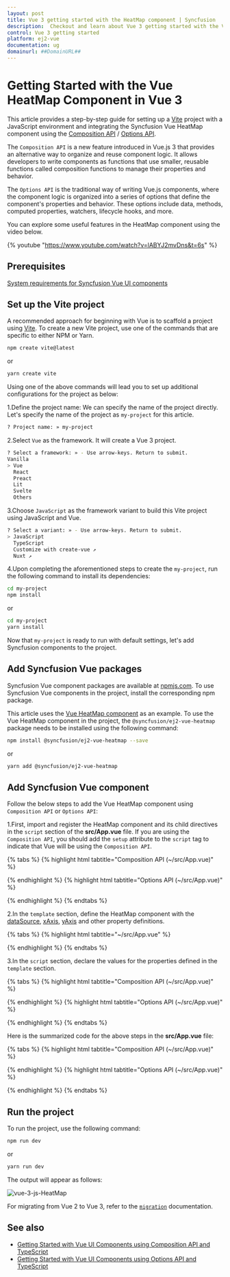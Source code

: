 ```yaml
---
layout: post
title: Vue 3 getting started with the HeatMap component | Syncfusion
description:  Checkout and learn about Vue 3 getting started with the Vue HeatMap component of Syncfusion Essential JS 2 and more details.
control: Vue 3 getting started 
platform: ej2-vue
documentation: ug
domainurl: ##DomainURL##
---
```


# Getting Started with the Vue HeatMap Component in Vue 3

This article provides a step-by-step guide for setting up a [Vite](https://vitejs.dev/) project with a JavaScript environment and integrating the Syncfusion Vue HeatMap component using the [Composition API](https://vuejs.org/guide/introduction.html#composition-api) / [Options API](https://vuejs.org/guide/introduction.html#options-api).

The `Composition API` is a new feature introduced in Vue.js 3 that provides an alternative way to organize and reuse component logic. It allows developers to write components as functions that use smaller, reusable functions called composition functions to manage their properties and behavior.

The `Options API` is the traditional way of writing Vue.js components, where the component logic is organized into a series of options that define the component's properties and behavior. These options include data, methods, computed properties, watchers, lifecycle hooks, and more.

You can explore some useful features in the HeatMap component using the video below.

{% youtube "https://www.youtube.com/watch?v=lABYJ2mvDns&t=6s" %}

## Prerequisites

[System requirements for Syncfusion Vue UI components](https://ej2.syncfusion.com/vue/documentation/system-requirements/)

## Set up the Vite project

A recommended approach for beginning with Vue is to scaffold a project using [Vite](https://vitejs.dev/). To create a new Vite project, use one of the commands that are specific to either NPM or Yarn.

```bash
npm create vite@latest
```

or

```bash
yarn create vite
```

Using one of the above commands will lead you to set up additional configurations for the project as below:

1.Define the project name: We can specify the name of the project directly. Let's specify the name of the project as `my-project` for this article.

```bash
? Project name: » my-project
```

2.Select `Vue` as the framework. It will create a Vue 3 project.

```bash
? Select a framework: » - Use arrow-keys. Return to submit.
Vanilla
> Vue
  React
  Preact
  Lit
  Svelte
  Others
```

3.Choose `JavaScript` as the framework variant to build this Vite project using JavaScript and Vue.

```bash
? Select a variant: » - Use arrow-keys. Return to submit.
> JavaScript
  TypeScript
  Customize with create-vue ↗
  Nuxt ↗
```

4.Upon completing the aforementioned steps to create the `my-project`, run the following command to install its dependencies:

```bash
cd my-project
npm install
```

or

```bash
cd my-project
yarn install
```

Now that `my-project` is ready to run with default settings, let's add Syncfusion components to the project.

## Add Syncfusion Vue packages

Syncfusion Vue component packages are available at [npmjs.com](https://www.npmjs.com/search?q=ej2-vue). To use Syncfusion Vue components in the project, install the corresponding npm package.

This article uses the [Vue HeatMap component](https://www.syncfusion.com/vue-components/vue-heatmap-chart) as an example. To use the Vue HeatMap component in the project, the `@syncfusion/ej2-vue-heatmap` package needs to be installed using the following command:

```bash
npm install @syncfusion/ej2-vue-heatmap --save
```

or

```bash
yarn add @syncfusion/ej2-vue-heatmap
```

## Add Syncfusion Vue component

Follow the below steps to add the Vue HeatMap component using `Composition API` or `Options API`:

1.First, import and register the HeatMap component and its child directives in the `script` section of the **src/App.vue** file. If you are using the `Composition API`, you should add the `setup` attribute to the `script` tag to indicate that Vue will be using the `Composition API`.

{% tabs %}
{% highlight html tabtitle="Composition API (~/src/App.vue)" %}

<script setup>
import { HeatMapComponent  as EjsHeatmap, Tooltip, Legend }  from "@syncfusion/ej2-vue-heatmap";
import { HeatMap } from '@syncfusion/ej2-heatmap';
HeatMap.Inject(Legend, Tooltip);
</script>

{% endhighlight %}
{% highlight html tabtitle="Options API (~/src/App.vue)" %}

<script>
import { HeatMapComponent, Tooltip, Legend } from "@syncfusion/ej2-vue-heatmap";
//Component registration
export default {
  name: "App",
  components: {
    'ejs-heatmap': HeatMapComponent
  }
}
</script>

{% endhighlight %}
{% endtabs %}
   
2.In the `template` section, define the HeatMap component with the [dataSource](https://ej2.syncfusion.com/vue/documentation/api/heatmap#datasource), [xAxis](https://ej2.syncfusion.com/vue/documentation/api/heatmap#xaxis), [yAxis](https://ej2.syncfusion.com/vue/documentation/api/heatmap#yaxis) and other property definitions.

{% tabs %}
{% highlight html tabtitle="~/src/App.vue" %}

<template>
    <ejs-heatmap id="heatmap" :dataSource='dataSource' :xAxis='xAxis' :yAxis='yAxis' :titleSettings='titleSettings' :legendSettings='legendSettings' :cellSettings='cellSettings' :showTooltip='showTooltip'></ejs-heatmap>
</template>

{% endhighlight %}
{% endtabs %}

3.In the `script` section, declare the values for the properties defined in the `template` section.

{% tabs %}
{% highlight html tabtitle="Composition API (~/src/App.vue)" %}

<script setup>
    const xAxis = {
          labels: ['Nancy', 'Andrew','Janet', 'Margaret', 'Steven', 'Michael', 'Robert', 'Laura', 'Anne', 'Paul', 'Karin', 'Mario'],
    };
    const yAxis = {
        labels: ['Mon', 'Tues', 'Wed', 'Thurs', 'Fri', 'Sat'],
    };
    const cellSettings = {
        showLabel: true,
    };
    const titleSettings = {
        text: 'Sales Revenue per Employee (in 1000 US$)',
        textStyle: {
            size: '15px',
            fontWeight: '500',
            fontStyle: 'Normal',
            fontFamily: 'Segoe UI'
        }
    };
    const dataSource = [
        [73, 39, 26, 39, 94, 0],
        [93, 58, 53, 38, 26, 68],
        [99, 28, 22, 4, 66, 90],
        [14, 26, 97, 69, 69, 3],
        [7, 46, 47, 47, 88, 6],
        [41, 55, 73, 23, 3, 79],
        [56, 69, 21, 86, 3, 33],
        [45, 7, 53, 81, 95, 79],
        [60, 77, 74, 68, 88, 51],
        [25, 25, 10, 12, 78, 14],
        [25, 56, 55, 58, 12, 82],
        [74, 33, 88, 23, 86, 59]
    ];
    const legendSettings = {
      visible:true,
      position: 'Right',
      showLabel: true,
      height: "150"
    };
    const showTooltip = true;
</script>

{% endhighlight %}
{% highlight html tabtitle="Options API (~/src/App.vue)" %}

<script>
data() {
  return {
    xAxis: {
      labels: ['Nancy', 'Andrew','Janet', 'Margaret', 'Steven', 'Michael', 'Robert', 'Laura', 'Anne', 'Paul', 'Karin', 'Mario'],
    },
    yAxis:{
      labels: ['Mon', 'Tues', 'Wed', 'Thurs', 'Fri', 'Sat'],
    },
    cellSettings: {
        showLabel: true,
    },
    titleSettings: {
        text: 'Sales Revenue per Employee (in 1000 US$)',
        textStyle: {
            size: '15px',
            fontWeight: '500',
            fontStyle: 'Normal',
            fontFamily: 'Segoe UI'
        }
    },
    dataSource: [
        [73, 39, 26, 39, 94, 0],
        [93, 58, 53, 38, 26, 68],
        [99, 28, 22, 4, 66, 90],
        [14, 26, 97, 69, 69, 3],
        [7, 46, 47, 47, 88, 6],
        [41, 55, 73, 23, 3, 79],
        [56, 69, 21, 86, 3, 33],
        [45, 7, 53, 81, 95, 79],
        [60, 77, 74, 68, 88, 51],
        [25, 25, 10, 12, 78, 14],
        [25, 56, 55, 58, 12, 82],
        [74, 33, 88, 23, 86, 59]
    ],
    legendSettings: {
        visible:true,
        position: 'Right',
        showLabel: true,
        height: "150"
    },
    showTooltip:true
  };
}
</script>

{% endhighlight %}
{% endtabs %}

Here is the summarized code for the above steps in the **src/App.vue** file:

{% tabs %}
{% highlight html tabtitle="Composition API (~/src/App.vue)" %}

<template>
    <ejs-heatmap id="heatmap" :dataSource='dataSource' :xAxis='xAxis' :yAxis='yAxis' :titleSettings='titleSettings' :legendSettings='legendSettings' :cellSettings='cellSettings' :showTooltip='showTooltip'></ejs-heatmap>
</template>

<script setup>
import { HeatMapComponent  as EjsHeatmap, Tooltip, Legend }  from "@syncfusion/ej2-vue-heatmap";
import { HeatMap } from '@syncfusion/ej2-heatmap';
HeatMap.Inject(Legend, Tooltip);
    const xAxis = {
          labels: ['Nancy', 'Andrew','Janet', 'Margaret', 'Steven', 'Michael', 'Robert', 'Laura', 'Anne', 'Paul', 'Karin', 'Mario'],
    };
    const yAxis = {
        labels: ['Mon', 'Tues', 'Wed', 'Thurs', 'Fri', 'Sat'],
    };
    const cellSettings = {
        showLabel: true,
    };
    const titleSettings = {
        text: 'Sales Revenue per Employee (in 1000 US$)',
        textStyle: {
            size: '15px',
            fontWeight: '500',
            fontStyle: 'Normal',
            fontFamily: 'Segoe UI'
        }
    };
    const dataSource = [
        [73, 39, 26, 39, 94, 0],
        [93, 58, 53, 38, 26, 68],
        [99, 28, 22, 4, 66, 90],
        [14, 26, 97, 69, 69, 3],
        [7, 46, 47, 47, 88, 6],
        [41, 55, 73, 23, 3, 79],
        [56, 69, 21, 86, 3, 33],
        [45, 7, 53, 81, 95, 79],
        [60, 77, 74, 68, 88, 51],
        [25, 25, 10, 12, 78, 14],
        [25, 56, 55, 58, 12, 82],
        [74, 33, 88, 23, 86, 59]
    ];
    const legendSettings = {
      visible:true,
      position: 'Right',
      showLabel: true,
      height: "150"
    };
    const showTooltip = true;
</script>

{% endhighlight %}
{% highlight html tabtitle="Options API (~/src/App.vue)" %}

<template>
    <ejs-heatmap id="heatmap" :dataSource='dataSource' :xAxis='xAxis' :yAxis='yAxis' :titleSettings='titleSettings' :legendSettings='legendSettings' :cellSettings='cellSettings' :showTooltip='showTooltip'></ejs-heatmap>
</template>

<script>
  import { HeatMapComponent, Tooltip, Legend } from "@syncfusion/ej2-vue-heatmap";
  // Component registration
  export default {
    name: "App",
    // Declaring component and its directives
    components: {
        'ejs-heatmap': HeatMapComponent
    },
    // Bound properties declarations
    data() {
      return {
         xAxis: {
          labels: ['Nancy', 'Andrew','Janet', 'Margaret', 'Steven', 'Michael', 'Robert', 'Laura', 'Anne', 'Paul', 'Karin', 'Mario'],
        },
        yAxis:{
          labels: ['Mon', 'Tues', 'Wed', 'Thurs', 'Fri', 'Sat'],
        },
        cellSettings: {
            showLabel: true,
        },
        titleSettings: {
            text: 'Sales Revenue per Employee (in 1000 US$)',
            textStyle: {
                size: '15px',
                fontWeight: '500',
                fontStyle: 'Normal',
                fontFamily: 'Segoe UI'
            }
        },
        dataSource: [
            [73, 39, 26, 39, 94, 0],
            [93, 58, 53, 38, 26, 68],
            [99, 28, 22, 4, 66, 90],
            [14, 26, 97, 69, 69, 3],
            [7, 46, 47, 47, 88, 6],
            [41, 55, 73, 23, 3, 79],
            [56, 69, 21, 86, 3, 33],
            [45, 7, 53, 81, 95, 79],
            [60, 77, 74, 68, 88, 51],
            [25, 25, 10, 12, 78, 14],
            [25, 56, 55, 58, 12, 82],
            [74, 33, 88, 23, 86, 59]
        ],
        legendSettings: {
            visible:true,
            position: 'Right',
            showLabel: true,
            height: "150"
        },
        showTooltip:true
      };
    },
    provide: {
      heatmap:[Tooltip, Legend]
    }
  };
</script>

{% endhighlight %}
{% endtabs %}

## Run the project

To run the project, use the following command:

```bash
npm run dev
```

or

```bash
yarn run dev
```

The output will appear as follows:

![vue-3-js-HeatMap](./images/vue3-heatmap-demo.PNG)

For migrating from Vue 2 to Vue 3, refer to the [`migration`](https://ej2.syncfusion.com/vue/documentation/getting-started/vue3-tutorial/#migration-from-vue-2-to-vue-3) documentation.

## See also

* [Getting Started with Vue UI Components using Composition API and TypeScript](../getting-started/vue-3-ts-composition)
* [Getting Started with Vue UI Components using Options API and TypeScript](../getting-started/vue-3-ts-options)
